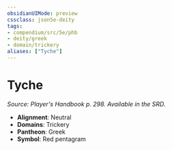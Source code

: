 ```yaml
---
obsidianUIMode: preview
cssclass: json5e-deity
tags:
- compendium/src/5e/phb
- deity/greek
- domain/trickery
aliases: ["Tyche"]
---
```

# Tyche
*Source: Player's Handbook p. 298. Available in the SRD.* 

- **Alignment**: Neutral
- **Domains**: Trickery
- **Pantheon**: Greek
- **Symbol**: Red pentagram
